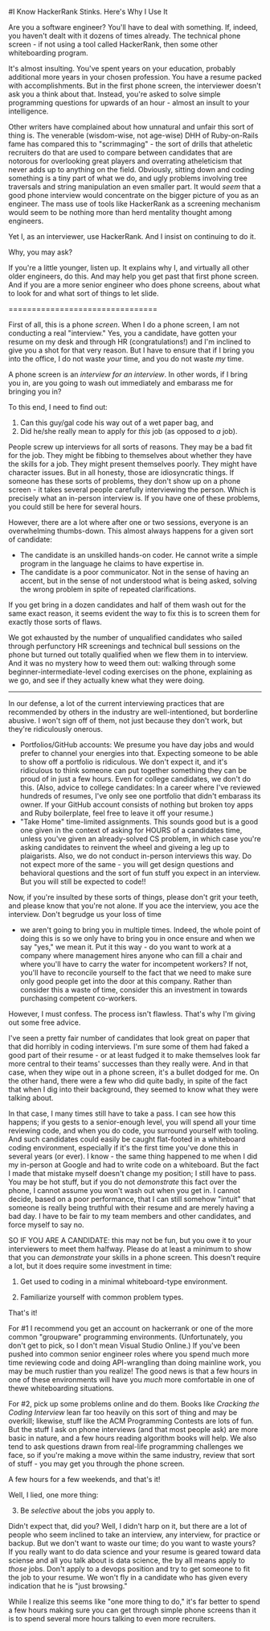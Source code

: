 #I Know HackerRank Stinks. Here's Why I Use It

Are you a software engineer? You'll have to deal with something. If,
indeed, you haven't dealt with it dozens of times already. The
technical phone screen - if not using a tool called HackerRank, then
some other whiteboarding program.

It's almost insulting. You've spent years on your education, probably
additional more years in your chosen profession. You have a resume
packed with accomplishments. But in the first phone screen, the
interviewer doesn't ask you a think about that. Instead, you're asked
to solve simple programming questions for upwards of an hour - almost
an insult to your intelligence.

Other writers have complained about how unnatural and unfair this sort
of thing is. The venerable (wisdom-wise, not age-wise) DHH of
Ruby-on-Rails fame has compared this 
to "scrimmaging" - the sort of drills that atheletic recruiters do
that are used to compare between candidates that are notorous for
overlooking great players and overrating atheleticism that never adds
up to anything on the field. Obviously, sitting down and coding
something is a tiny part of what we do, and ugly problems involving
tree traversals and string manipulation an even smaller part. It
would _seem_ that a good phone interview would concentrate on the
bigger picture of you as an engineer. The mass use of tools like
HackerRank as a screening mechanism would seem to be nothing more than
herd mentality thought among engineers.

Yet I, as an interviewer, use HackerRank. And I insist on continuing to do
it.

Why, you may ask?

If you're a little younger, listen up. It explains why I, and
virtually all other older engineers, do this. And may help you get
past that first phone screen. And if you are a more senior engineer
who does phone screens, about what to look for and what sort of things
to let slide.

================================

First of all, this is a phone *screen*. When I do a phone screen, I am
not conducting a real "interview." Yes, you a candidate, have gotten
your resume on my desk and through HR (congratulations!) and I'm
inclined to give you a shot for that very reason. But I have to ensure
that if I bring you into the office, I do not waste *your* time, and
you do not waste *my* time.

A phone screen is an _interview for an interview_.
In other words, if I bring you in, are you going to wash out
immediately and embarass me for bringing you in?

To this end, I need to find out:
1. Can this guy/gal code his way out of a wet paper bag, and
2. Did he/she really mean to apply for *this* job (as opposed to *a* job).

People screw up interviews for all sorts of reasons. They may be a bad
fit for the job. They might be fibbing to themselves about whether
they have the skills for a job. They might present themselves
poorly. They might have character issues. But in all honesty, those
are idiosyncratic things. If someone has these sorts of problems, they
don't show up on a phone screen - it takes several people carefully
interviewing the person. Which is precisely what an in-person
interview is. If you have one of these problems, you could still be
here for several hours.

However, there are a lot where after one or two sessions, everyone
is an overwhelming thumbs-down. This almost always happens for a given
sort of candidate:

- The candidate is an unskilled hands-on coder. He cannot write a
  simple program in the language he claims to have expertise in.
- The candidate is a poor communicator. Not in the sense of having an
  accent, but in the sense of not understood what is being asked,
  solving the wrong problem in spite of repeated clarifications.

If you get bring in a dozen candidates and half of them wash out for
the same exact reason, it seems evident the way to fix this is to
screen them for exactly those sorts of flaws.

We got exhausted by the number of unqualified candidates who sailed
through perfunctory HR screenings and technical bull sessions on the
phone but turned out totally qualified when we flew them in to
interview. And it was no mystery how to weed them out: walking through some
beginner-intermediate-level coding exercises on the phone, explaining
as we go, and see if they actually knew what they were doing.

-----------------

In our defense, a lot of the current interviewing practices that are
recommended by others in the industry are well-intentioned, but
borderline abusive. I won't sign off of them, not just because they
don't work, but they're ridiculously onerous.
* Portfolios/GitHub accounts: We presume you have day jobs and would
prefer to channel your energies into that. Expecting someone to be
able to show off a portfolio is ridiculous. We don't expect it, and
it's ridiculous to think someone can put together something they can
be proud of in just a few hours. Even for college candidates, we don't
do this. (Also, advice to college candidates: In a career where I've
reviewed hundreds of resumes, I've only see one portfolio that didn't
embarass its owner. If your GitHub account consists of nothing but
broken toy apps and Ruby boilerplate, feel free to leave it off your
resume.)
* "Take Home" time-limited assignments. This sounds good but is
a good one given in the context of asking for HOURS of a candidates time,
unless you've given an already-solved CS problem, in which case you're
asking candidates to reinvent the wheel and giveing a leg up to
plaigarists.
Also, we do not conduct in-person interviews this way. Do not expect
more of the same - you will get design questions and behavioral
questions and the sort of fun stuff you expect in an interview. But
you will still be expected to code!!

Now, if you're insulted by these sorts of things, please don't grit
your teeth, and please know that you're not alone. If you ace the
interview, you ace the interview. Don't begrudge us your loss of time
- we aren't going to bring you in multiple times. Indeed, the whole point of
doing this is so we only have to bring you in once ensure and when we say
"yes," we mean it. Put it this way - do
you want to work at a company where management hires anyone who can
fill a chair and where you'll have to carry the water for incompetent
workers? If not, you'll have to reconcile yourself to the fact that we
need to make sure only good people get into the door at this
company. Rather than consider this a waste of time, consider this an
investment in towards purchasing competent co-workers.

However, I must confess. The process isn't flawless. That's why I'm
giving out some free advice.

I've seen a pretty fair number of candidates
that look great on paper that that did horribly in coding
interviews. I'm sure some of them had faked a good part of their
resume - or at least fudged it to make themselves look far more
central to their teams' successes than they really were. And in that
case, when they wipe out in a phone screen, it's a bullet dodged for
me. On the other hand, there were a few who did quite badly, in spite
of the fact that when I dig into their background, they seemed to know
what they were talking about.

In that case, I many times still have to take a pass. I can see how
this happens; if you gests to a senior-enough level, you will spend
all your time reviewing code, and when you do code, you surround
yourself with tooling. And such candidates could easily be  caught
flat-footed in a whiteboard 
coding environment, especially if it's the first time you've done this
in several years (or ever). I know - the same thing happened to me
when I did my in-person at Google and had to write code on a
whiteboard. But the fact I made that mistake myself doesn't change my
position; I still have to pass. You may be hot stuff, but if you do not
_demonstrate_ this fact over the phone, I cannot assume you won't wash
out when you get in. I cannot decide, based on a poor performance,
that I can still somehow "intuit" that someone is really being
truthful with their resume and are merely having a bad day. I have to
be fair to my team members and other candidates, and force myself to
say no.

SO IF YOU ARE A CANDIDATE: this may not be fun, but you owe it to your
interviewers to meet them halfway. Please do at least a minimum to show that
you can _demonstrate_ your skills in a phone screen. This doesn't
require a lot, but it does require some investment in time:

1. Get used to coding in a minimal whiteboard-type environment.

2. Familiarize yourself with common problem types.

That's it!

For #1 I recommend you get an account on hackerrank or one of the more
common "groupware" programming environments. (Unfortunately, you don't
get to pick, so I don't mean Visual Studio Online.) If you've been
pushed into common senior engineer roles where you spend much more
time reviewing code and doing API-wrangling than doing mainline work,
you may be much rustier than you realize! The good news is that a few
hours in one of these environments will have you *much* more
comfortable in one of thewe whiteboarding situations.

For #2, pick up some problems online and do them. Books like _Cracking
the Coding Interview_ lean far too heavily on this sort of thing and
may be overkill; likewise, stuff like the ACM Programming Contests are
lots of fun. But the stuff I ask on phone interviews (and that most
people ask) are more basic in nature, and a few hours reading
algorithm books will help. We also tend to ask questions drawn from
real-life programming challenges we face, so if you're making a move
within the same industry, review that sort of stuff - you may get you
through the phone screen.

A few hours for a few weekends, and that's it!

Well, I lied, one more thing:

3. Be _selective_ about the jobs you apply to.

Didn't expect that, did
you? Well, I didn't harp on it, but there are a lot of people who seem
inclined to take an interview, any interview, for practice or
backup. But we don't want to waste our time; do you want to waste
yours? If you really want to do data science and your resume is
geared toward data sciense and all you talk about is data science,
the by all means apply to *those* jobs.
Don't apply to a devops position and try to get someone to fit the job
to your resume. We won't fly in a candidate who has given every
indication that he is "just browsing."

While I realize this seems like "one more thing to do," it's far
better to spend a few hours making sure you can get through simple
phone screens than it is to spend several more hours talking to even
more recruiters.